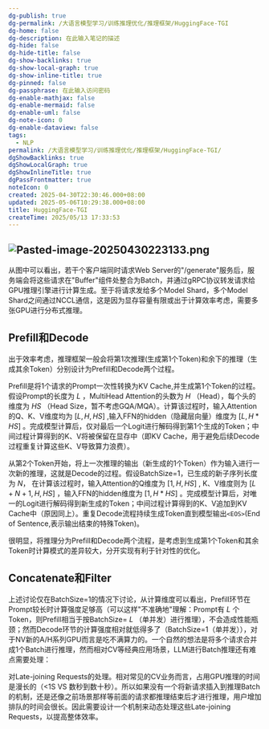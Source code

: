 ```yaml
---
dg-publish: true
dg-permalink: /大语言模型学习/训练推理优化/推理框架/HuggingFace-TGI
dg-home: false
dg-description: 在此输入笔记的描述
dg-hide: false
dg-hide-title: false
dg-show-backlinks: true
dg-show-local-graph: true
dg-show-inline-title: true
dg-pinned: false
dg-passphrase: 在此输入访问密码
dg-enable-mathjax: false
dg-enable-mermaid: false
dg-enable-uml: false
dg-note-icon: 0
dg-enable-dataview: false
tags:
  - NLP
permalink: /大语言模型学习/训练推理优化/推理框架/HuggingFace-TGI/
dgShowBacklinks: true
dgShowLocalGraph: true
dgShowInlineTitle: true
dgPassFrontmatter: true
noteIcon: 0
created: 2025-04-30T22:30:46.000+08:00
updated: 2025-05-06T10:29:38.000+08:00
title: HuggingFace-TGI
createTime: 2025/05/13 17:33:53
---
```




## ![Pasted-image-20250430223133.png](../../.vuepress/public/img/user/附件/Pasted-image-20250430223133.png)
从图中可以看出，若干个客户端同时请求Web Server的"/generate"服务后，服务端会将这些请求在"Buffer"组件处整合为Batch，并通过gRPC协议转发请求给GPU推理引擎进行计算生成。至于将请求发给多个Model Shard，多个Model Shard之间通过NCCL通信，这是因为显存容量有限或出于计算效率考虑，需要多张GPU进行分布式推理。



## Prefill和Decode
出于效率考虑，推理框架一般会将第1次推理(生成第1个Token)和余下的推理（生成其余Token）分别设计为Prefill和Decode两个过程。

Prefill是将1个请求的Prompt一次性转换为KV Cache,并生成第1个Token的过程。假设Prompt的长度为 $L$ ，MultiHead Attention的头数为 $H$ （Head），每个头的维度为 $HS$ （Head Size，暂不考虑GQA/MQA）。计算该过程时，输入Attention的Q、K、V维度均为 $[L,H, HS]$ ,输入FFN的hidden（隐藏层向量）维度为 $[L, H *HS]$ 。完成模型计算后，仅对最后一个Logit进行解码得到第1个生成的Token；中间过程计算得到的K、V将被保留在显存中（即KV Cache，用于避免后续Decode过程重复计算这些K、V导致算力浪费）。

从第2个Token开始，将上一次推理的输出（新生成的1个Token）作为输入进行一次新的推理，这就是Decode的过程。假设BatchSize=1，已生成的新子序列长度为 $N$， 在计算该过程时，输入Attention的Q维度为 $[1,H, HS]$ , K、V维度则为 $[L+N+1,H, HS]$ ，输入FFN的hidden维度为 $[1, H*HS]$ 。完成模型计算后，对唯一的Logit进行解码得到新生成的Token；中间过程计算得到的K、V追加到KV Cache中（原因同上）。重复Decode流程持续生成Token直到模型输出`<EOS>`(End of Sentence,表示输出结束的特殊Token)。

很明显，将推理分为Prefill和Decode两个流程，是考虑到生成第1个Token和其余Token时计算模式的差异较大，分开实现有利于针对性的优化。



## Concatenate和Filter
上述讨论仅在BatchSize=1的情况下讨论，从计算维度可以看出，Prefill环节在Prompt较长时计算强度足够高（可以这样"不准确地"理解：Prompt有 $L$ 个Token，则Prefill相当于按BatchSize= $L$ （单并发）进行推理），不会造成性能瓶颈；然而Decode环节的计算强度相对就低得多了（BatchSize=1（单并发）），对于NV新的A/H系列GPU而言是吃不满算力的。一个自然的想法是将多个请求合并成1个Batch进行推理，然而相对CV等经典应用场景，LLM进行Batch推理还有难点需要处理：

对Late-joining Requests的处理。相对常见的CV业务而言，占用GPU推理的时间是漫长的（<1S VS 数秒到数十秒）。所以如果没有一个将新请求插入到推理Batch的机制，还是还像之前场景那样等前面的请求都推理结束后才进行推理，用户增加排队的时间会很长。因此需要设计一个机制来动态处理这些Late-joining Requests，以提高整体效率。
